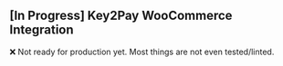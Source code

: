 ## [In Progress] Key2Pay WooCommerce Integration
❌ Not ready for production yet. Most things are not even tested/linted.